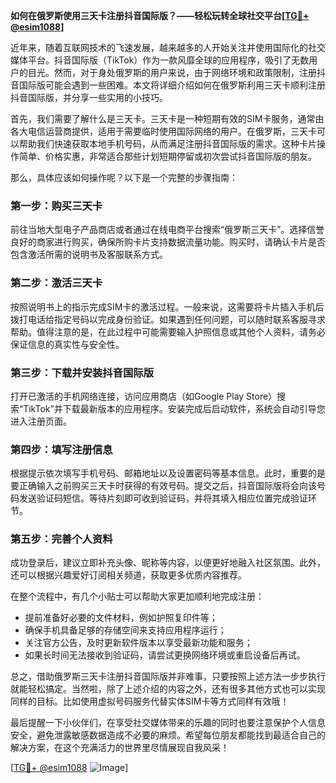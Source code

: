 **如何在俄罗斯使用三天卡注册抖音国际版？——轻松玩转全球社交平台[[TG💪+ @esim1088](https://t.me/s/esim1088)]**

近年来，随着互联网技术的飞速发展，越来越多的人开始关注并使用国际化的社交媒体平台。抖音国际版（TikTok）作为一款风靡全球的应用程序，吸引了无数用户的目光。然而，对于身处俄罗斯的用户来说，由于网络环境和政策限制，注册抖音国际版可能会遇到一些困难。本文将详细介绍如何在俄罗斯利用三天卡顺利注册抖音国际版，并分享一些实用的小技巧。

首先，我们需要了解什么是三天卡。三天卡是一种短期有效的SIM卡服务，通常由各大电信运营商提供，适用于需要临时使用国际网络的用户。在俄罗斯，三天卡可以帮助我们快速获取本地手机号码，从而满足注册抖音国际版的需求。这种卡片操作简单、价格实惠，非常适合那些计划短期停留或初次尝试抖音国际版的朋友。

那么，具体应该如何操作呢？以下是一个完整的步骤指南：

### 第一步：购买三天卡
前往当地大型电子产品商店或者通过在线电商平台搜索“俄罗斯三天卡”。选择信誉良好的商家进行购买，确保所购卡片支持数据流量功能。购买时，请确认卡片是否包含激活所需的说明书及客服联系方式。

### 第二步：激活三天卡
按照说明书上的指示完成SIM卡的激活过程。一般来说，这需要将卡片插入手机后拨打电话给指定号码以完成身份验证。如果遇到任何问题，可以随时联系客服寻求帮助。值得注意的是，在此过程中可能需要输入护照信息或其他个人资料，请务必保证信息的真实性与安全性。

### 第三步：下载并安装抖音国际版
打开已激活的手机网络连接，访问应用商店（如Google Play Store）搜索“TikTok”并下载最新版本的应用程序。安装完成后启动软件，系统会自动引导您进入注册页面。

### 第四步：填写注册信息
根据提示依次填写手机号码、邮箱地址以及设置密码等基本信息。此时，重要的是要正确输入之前购买三天卡时获得的有效号码。提交之后，抖音国际版将会向该号码发送验证码短信。等待片刻即可收到验证码，并将其填入相应位置完成验证环节。

### 第五步：完善个人资料
成功登录后，建议立即补充头像、昵称等内容，以便更好地融入社区氛围。此外，还可以根据兴趣爱好订阅相关频道，获取更多优质内容推荐。

在整个流程中，有几个小贴士可以帮助大家更加顺利地完成注册：
- 提前准备好必要的文件材料，例如护照复印件等；
- 确保手机具备足够的存储空间来支持应用程序运行；
- 关注官方公告，及时更新软件版本以享受最新功能和服务；
- 如果长时间无法接收到验证码，请尝试更换网络环境或重启设备后再试。

总之，借助俄罗斯三天卡注册抖音国际版并非难事，只要按照上述方法一步步执行就能轻松搞定。当然啦，除了上述介绍的内容之外，还有很多其他方式也可以实现同样的目标。比如使用虚拟号码服务代替实体SIM卡等方式同样有效哦！

最后提醒一下小伙伴们，在享受社交媒体带来的乐趣的同时也要注意保护个人信息安全，避免泄露敏感数据造成不必要的麻烦。希望每位朋友都能找到最适合自己的解决方案，在这个充满活力的世界里尽情展现自我风采！

[[TG💪+ @esim1088](https://t.me/s/esim1088) ![Image](https://i.postimg.cc/4NQfJmqS/Snipaste-2025-05-13-00-14-12.png)]